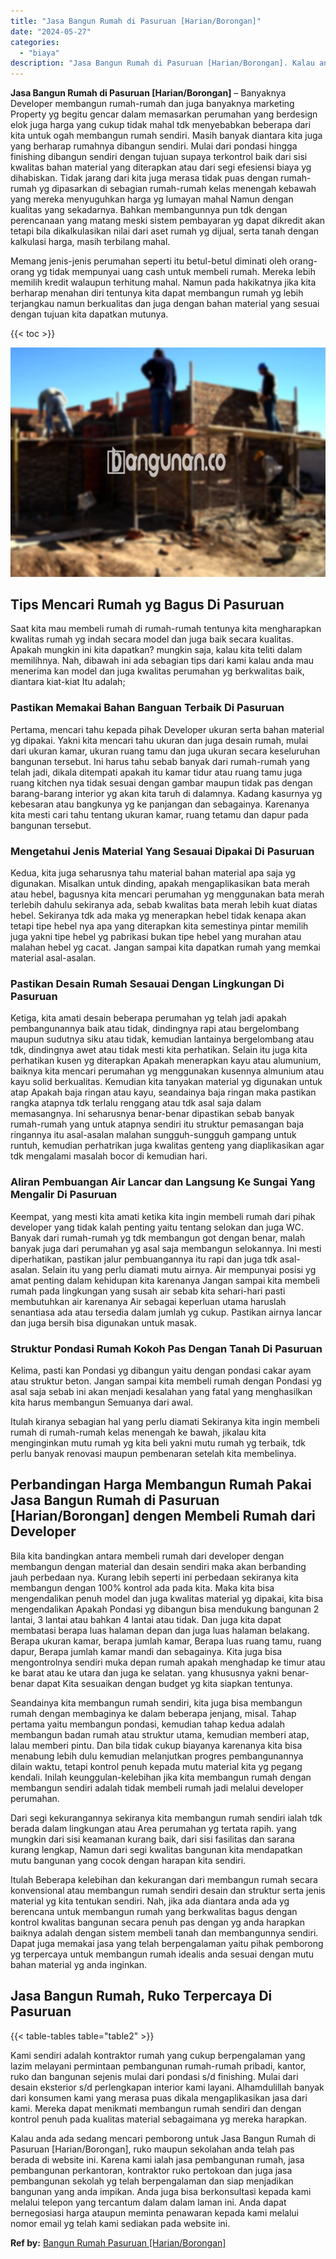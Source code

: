 ```yaml
---
title: "Jasa Bangun Rumah di Pasuruan [Harian/Borongan]"
date: "2024-05-27"
categories: 
  - "biaya"
description: "Jasa Bangun Rumah di Pasuruan [Harian/Borongan]. Kalau anda ada sedang mencari pemborong untuk Jasa Bangun Rumah di Pasuruan [Harian/Borongan], ruko maupun..."
---
```


**Jasa Bangun Rumah di Pasuruan \[Harian/Borongan\]** – Banyaknya Developer membangun rumah-rumah dan juga banyaknya marketing Property yg begitu gencar dalam memasarkan perumahan yang berdesign elok juga harga yang cukup tidak mahal tdk menyebabkan beberapa dari kita untuk ogah membangun rumah sendiri. Masih banyak diantara kita juga yang berharap rumahnya dibangun sendiri. Mulai dari pondasi hingga finishing dibangun sendiri dengan tujuan supaya terkontrol baik dari sisi kwalitas bahan material yang diterapkan atau dari segi efesiensi biaya yg dihabiskan. Tidak jarang dari kita juga merasa tidak puas dengan rumah-rumah yg dipasarkan di sebagian rumah-rumah kelas menengah kebawah yang mereka menyuguhkan harga yg lumayan mahal Namun dengan kualitas yang sekadarnya. Bahkan membangunnya pun tdk dengan perencanaan yang matang meski sistem pembayaran yg dapat dikredit akan tetapi bila dikalkulasikan nilai dari aset rumah yg dijual, serta tanah dengan kalkulasi harga, masih terbilang mahal.

Memang jenis-jenis perumahan seperti itu betul-betul diminati oleh orang-orang yg tidak mempunyai uang cash untuk membeli rumah. Mereka lebih memilih kredit walaupun terhitung mahal. Namun pada hakikatnya jika kita berharap menahan diri tentunya kita dapat membangun rumah yg lebih terjangkau namun berkualitas dan juga dengan bahan material yang sesuai dengan tujuan kita dapatkan mutunya.

{{< toc >}}

![Jasa Bangun Rumah di Pasuruan [Harian/Borongan]](/images/borong-bangunan-20.png)

## Tips Mencari Rumah yg Bagus Di Pasuruan

Saat kita mau membeli rumah di rumah-rumah tentunya kita mengharapkan kwalitas rumah yg indah secara model dan juga baik secara kualitas. Apakah mungkin ini kita dapatkan? mungkin saja, kalau kita teliti dalam memilihnya. Nah, dibawah ini ada sebagian tips dari kami kalau anda mau menerima kan model dan juga kwalitas perumahan yg berkwalitas baik, diantara kiat-kiat Itu adalah;

### Pastikan Memakai Bahan Banguan Terbaik Di Pasuruan

Pertama, mencari tahu kepada pihak Developer ukuran serta bahan material yg dipakai. Yakni kita mencari tahu ukuran dan juga desain rumah, mulai dari ukuran kamar, ukuran ruang tamu dan juga ukuran secara keseluruhan bangunan tersebut. Ini harus tahu sebab banyak dari rumah-rumah yang telah jadi, dikala ditempati apakah itu kamar tidur atau ruang tamu juga ruang kitchen nya tidak sesuai dengan gambar maupun tidak pas dengan barang-barang interior yg akan kita taruh di dalamnya. Kadang kasurnya yg kebesaran atau bangkunya yg ke panjangan dan sebagainya. Karenanya kita mesti cari tahu tentang ukuran kamar, ruang tetamu dan dapur pada bangunan tersebut.

### Mengetahui Jenis Material Yang Sesauai Dipakai Di Pasuruan

Kedua, kita juga seharusnya tahu material bahan material apa saja yg digunakan. Misalkan untuk dinding, apakah mengaplikasikan bata merah atau hebel, bagusnya kita mencari perumahan yg menggunakan bata merah terlebih dahulu sekiranya ada, sebab kwalitas bata merah lebih kuat diatas hebel. Sekiranya tdk ada maka yg menerapkan hebel tidak kenapa akan tetapi tipe hebel nya apa yang diterapkan kita semestinya pintar memilih juga yakni tipe hebel yg pabrikasi bukan tipe hebel yang murahan atau malahan hebel yg cacat. Jangan sampai kita dapatkan rumah yang memkai material asal-asalan.

### Pastikan Desain Rumah Sesauai Dengan Lingkungan Di Pasuruan

Ketiga, kita amati desain beberapa perumahan yg telah jadi apakah pembangunannya baik atau tidak, dindingnya rapi atau bergelombang maupun sudutnya siku atau tidak, kemudian lantainya bergelombang atau tdk, dindingnya awet atau tidak mesti kita perhatikan. Selain itu juga kita perhatikan kusen yg diterapkan Apakah menerapkan kayu atau alumunium, baiknya kita mencari perumahan yg menggunakan kusennya almunium atau kayu solid berkualitas. Kemudian kita tanyakan material yg digunakan untuk atap Apakah baja ringan atau kayu, seandainya baja ringan maka pastikan rangka atapnya tdk terlalu renggang atau tdk asal saja dalam memasangnya. Ini seharusnya benar-benar dipastikan sebab banyak rumah-rumah yang untuk atapnya sendiri itu struktur pemasangan baja ringannya itu asal-asalan malahan sungguh-sungguh gampang untuk runtuh, kemudian perhatrikan juga kwalitas genteng yang diaplikasikan agar tdk mengalami masalah bocor di kemudian hari.

### Aliran Pembuangan Air Lancar dan Langsung Ke Sungai Yang Mengalir Di Pasuruan

Keempat, yang mesti kita amati ketika kita ingin membeli rumah dari pihak developer yang tidak kalah penting yaitu tentang selokan dan juga WC. Banyak dari rumah-rumah yg tdk membangun got dengan benar, malah banyak juga dari perumahan yg asal saja membangun selokannya. Ini mesti diperhatikan, pastikan jalur pembuangannya itu rapi dan juga tdk asal-asalan. Selain itu yang perlu diamati mutu airnya. Air mempunyai posisi yg amat penting dalam kehidupan kita karenanya Jangan sampai kita membeli rumah pada lingkungan yang susah air sebab kita sehari-hari pasti membutuhkan air karenanya Air sebagai keperluan utama haruslah senantiasa ada atau tersedia dalam jumlah yg cukup. Pastikan airnya lancar dan juga bersih bisa digunakan untuk masak.

### Struktur Pondasi Rumah Kokoh Pas Dengan Tanah Di Pasuruan

Kelima, pasti kan Pondasi yg dibangun yaitu dengan pondasi cakar ayam atau struktur beton. Jangan sampai kita membeli rumah dengan Pondasi yg asal saja sebab ini akan menjadi kesalahan yang fatal yang menghasilkan kita harus membangun Semuanya dari awal.

Itulah kiranya sebagian hal yang perlu diamati Sekiranya kita ingin membeli rumah di rumah-rumah kelas menengah ke bawah, jikalau kita menginginkan mutu rumah yg kita beli yakni mutu rumah yg terbaik, tdk perlu banyak renovasi maupun pembenaran setelah kita membelinya.

## Perbandingan Harga Membangun Rumah Pakai Jasa Bangun Rumah di Pasuruan \[Harian/Borongan\] dengen Membeli Rumah dari Developer

Bila kita bandingkan antara membeli rumah dari developer dengan membangun dengan material dan desain sendiri maka akan berbanding jauh perbedaan nya. Kurang lebih seperti ini perbedaan sekiranya kita membangun dengan 100% kontrol ada pada kita. Maka kita bisa mengendalikan penuh model dan juga kwalitas material yg dipakai, kita bisa mengendalikan Apakah Pondasi yg dibangun bisa mendukung bangunan 2 lantai, 3 lantai atau bahkan 4 lantai atau tidak. Dan juga kita dapat membatasi berapa luas halaman depan dan juga luas halaman belakang. Berapa ukuran kamar, berapa jumlah kamar, Berapa luas ruang tamu, ruang dapur, Berapa jumlah kamar mandi dan sebagainya. Kita juga bisa mengontrolnya sendiri muka depan rumah apakah menghadap ke timur atau ke barat atau ke utara dan juga ke selatan. yang khususnya yakni benar-benar dapat Kita sesuaikan dengan budget yg kita siapkan tentunya.

Seandainya kita membangun rumah sendiri, kita juga bisa membangun rumah dengan membaginya ke dalam beberapa jenjang, misal. Tahap pertama yaitu membangun pondasi, kemudian tahap kedua adalah membangun badan rumah atau struktur utama, kemudian memberi atap, lalau memberi pintu. Dan bila tidak cukup biayanya karenanya kita bisa menabung lebih dulu kemudian melanjutkan progres pembangunannya dilain waktu, tetapi kontrol penuh kepada mutu material kita yg pegang kendali. Inilah keunggulan-kelebihan jika kita membangun rumah dengan membangun sendiri adalah tidak membeli rumah jadi melalui developer perumahan.

Dari segi kekurangannya sekiranya kita membangun rumah sendiri ialah tdk berada dalam lingkungan atau Area perumahan yg tertata rapih. yang mungkin dari sisi keamanan kurang baik, dari sisi fasilitas dan sarana kurang lengkap, Namun dari segi kwalitas bangunan kita mendapatkan mutu bangunan yang cocok dengan harapan kita sendiri.

Itulah Beberapa kelebihan dan kekurangan dari membangun rumah secara konvensional atau membangun rumah sendiri desain dan struktur serta jenis material yg kita tentukan sendiri. Nah, jika ada diantara anda ada yg berencana untuk membangun rumah yang berkwalitas bagus dengan kontrol kwalitas bangunan secara penuh pas dengan yg anda harapkan baiknya adalah dengan sistem membeli tanah dan membangunnya sendiri. Dapat juga memakai jasa yang telah berpengalaman yaitu pihak pemborong yg terpercaya untuk membangun rumah idealis anda sesuai dengan mutu bahan material yg anda inginkan.

## Jasa Bangun Rumah, Ruko Terpercaya Di Pasuruan

{{< table-tables table="table2" >}}

Kami sendiri adalah kontraktor rumah yang cukup berpengalaman yang lazim melayani permintaan pembangunan rumah-rumah pribadi, kantor, ruko dan bangunan sejenis mulai dari pondasi s/d finishing. Mulai dari desain eksterior s/d perlengkapan interior kami layani. Alhamdulillah banyak dari konsumen kami yang merasa puas dikala mengaplikasikan jasa dari kami. Mereka dapat menikmati membangun rumah sendiri dan dengan kontrol penuh pada kualitas material sebagaimana yg mereka harapkan.

Kalau anda ada sedang mencari pemborong untuk Jasa Bangun Rumah di Pasuruan \[Harian/Borongan\], ruko maupun sekolahan anda telah pas berada di website ini. Karena kami ialah jasa pembangunan rumah, jasa pembangunan perkantoran, kontraktor ruko pertokoan dan juga jasa pembangunan sekolah yg telah berpengalaman dan siap menjadikan bangunan yang anda impikan. Anda juga bisa berkonsultasi kepada kami melalui telepon yang tercantum dalam dalam laman ini. Anda dapat bernegosiasi harga ataupun meminta penawaran kepada kami melalui nomor email yg telah kami sediakan pada website ini.

**Ref by:** [Bangun Rumah Pasuruan [Harian/Borongan]](https://id.wikipedia.org/wiki/Bangun)
